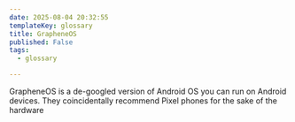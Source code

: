 ```yaml
---
date: 2025-08-04 20:32:55
templateKey: glossary
title: GrapheneOS
published: False
tags:
  - glossary

---
```


GrapheneOS is a de-googled version of Android OS you can run on Android devices. They coincidentally recommend Pixel phones for the sake of the hardware
